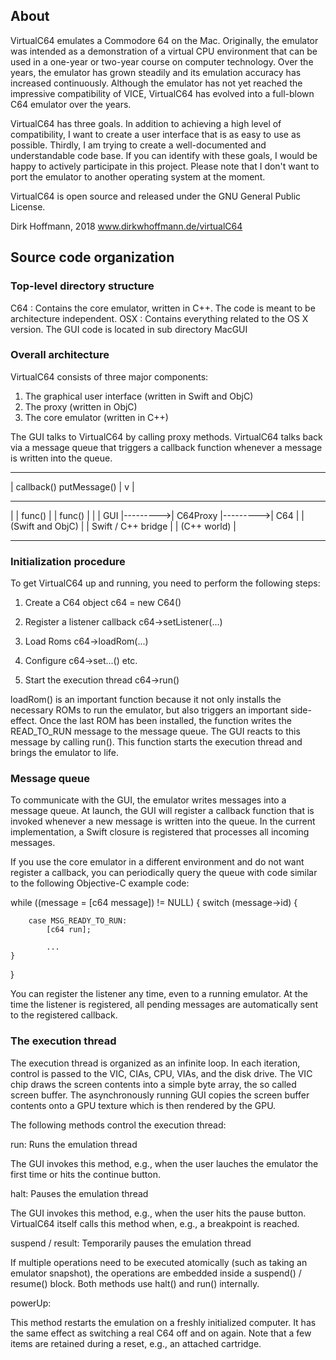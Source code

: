 ## About

VirtualC64 emulates a Commodore 64 on the Mac. Originally, the emulator was intended as a demonstration of a virtual CPU environment that can be used in a one-year or two-year course on computer technology. Over the years, the emulator has grown steadily and its emulation accuracy has increased continuously. Although the emulator has not yet reached the impressive compatibility of VICE, VirtualC64 has evolved into a full-blown C64 emulator over the years.  
 
VirtualC64 has three goals. In addition to achieving a high level of compatibility, I want to create a user interface that is as easy to use as possible. Thirdly, I am trying to create a well-documented and understandable code base. If you can identify with these goals, I would be happy to actively participate in this project. Please note that I don't want to port the emulator to another operating system at the moment. 

VirtualC64 is open source and released under the GNU General Public License.

Dirk Hoffmann, 2018
www.dirkwhoffmann.de/virtualC64

## Source code organization

### Top-level directory structure

C64 : Contains the core emulator, written in C++. The code is meant to be architecture independent. 
OSX : Contains everything related to the OS X version. The GUI code is located in sub directory MacGUI

### Overall architecture

VirtualC64 consists of three major components:

1. The graphical user interface (written in Swift and ObjC)
2. The proxy (written in ObjC)
3. The core emulator (written in C++)

The GUI talks to VirtualC64 by calling proxy methods. VirtualC64 talks back via
a message queue that triggers a callback function whenever a message is written into the queue. 

------------------------------------------------------------------
| callback()                                        putMessage() |
v                                                                |
----------------------          ----------------------          ----------------------
|                    |  func()  |                    |  func()  |                    |
|        GUI         |--------->|      C64Proxy      |--------->|        C64         |
|  (Swift and ObjC)  |          | Swift / C++ bridge |          |    (C++ world)     |
----------------------          ----------------------          ----------------------


### Initialization procedure

To get VirtualC64 up and running, you need to perform the following steps:

1. Create a C64 object
c64 = new C64()

2. Register a listener callback
c64->setListener(...)

3. Load Roms
c64->loadRom(...)

4. Configure
c64->set...() etc.

5. Start the execution thread
c64->run()


loadRom() is an important function because it not only installs the necessary ROMs to run the emulator, but also triggers an important side-effect. Once the last ROM has been installed, the function writes the READ_TO_RUN message to the message queue. The GUI reacts to this message by calling run(). This function starts the execution thread and brings the emulator to life. 

 
### Message queue

To communicate with the GUI, the emulator writes messages into a message queue. At launch, the GUI will register a callback function that is invoked whenever a new message is written into the queue. In the current implementation, a Swift closure is registered that processes all incoming messages. 

If you use the core emulator in a different environment and do not want register a callback, you can periodically query the queue with code similar to the following Objective-C example code: 

while ((message = [c64 message]) != NULL) {
    switch (message->id) {
            
        case MSG_READY_TO_RUN:
            [c64 run];
            
            ...
    }
}

You can register the listener any time, even to a running emulator. At the time the listener is registered, all pending messages are automatically sent to the registered callback. 

### The execution thread

The execution thread is organized as an infinite loop. In each iteration, control is
passed to the VIC, CIAs, CPU, VIAs, and the disk drive. The VIC chip draws the screen
contents into a simple byte array, the so called screen buffer. The asynchronously
running GUI copies the screen buffer contents onto a GPU texture which is then rendered
by the GPU.

The following methods control the execution thread:


run: Runs the emulation thread
 
The GUI invokes this method, e.g., when the user lauches the
emulator the first time or hits the continue button.

halt: Pauses the emulation thread
 
The GUI invokes this method, e.g., when the user hits the pause button.
VirtualC64 itself calls this method when, e.g., a breakpoint is reached.

suspend / result: Temporarily pauses the emulation thread
 
If multiple operations need to be executed atomically (such as
taking an emulator snapshot), the operations are embedded inside a
suspend() / resume() block. Both methods use halt() and run() internally.

powerUp:
 
This method restarts the emulation on a freshly initialized computer.
It has the same effect as switching a real C64 off and on again. Note that a
 few items are retained during a reset, e.g., an attached cartridge.




